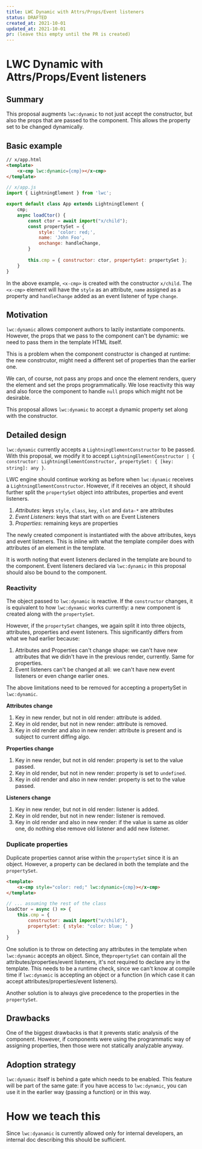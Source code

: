 ```yaml
---
title: LWC Dynamic with Attrs/Props/Event listeners
status: DRAFTED
created_at: 2021-10-01
updated_at: 2021-10-01
pr: (leave this empty until the PR is created)
---
```


# LWC Dynamic with Attrs/Props/Event listeners

## Summary

This proposal augments `lwc:dynamic` to not just accept the constructor, but also
the props that are passed to the component. This allows the property set to be changed
dynamically.

## Basic example

```html
// x/app.html
<template>
    <x-cmp lwc:dynamic={cmp}></x-cmp>
</template>
```

```js
// x/app.js
import { LightningElement } from 'lwc';

export default class App extends LightningElement {
    cmp;
    async loadCtor() {
        const ctor = await import("x/child");
        const propertySet = {
            style: 'color: red;',
            name: 'John Foo',
            onchange: handleChange,
        }
        
        this.cmp = { constructor: ctor, propertySet: propertySet };
    }
}
```
In the above example, `<x-cmp>` is created with the constructor `x/child`. The `<x-cmp>` element will have
the `style` as an attribute, `name` assigned as a property and `handleChange` added as an event listener of type `change`.

## Motivation

`lwc:dynamic` allows component authors to lazily instantiate components. However,
the props that we pass to the component can't be dynamic: we need to pass them
in the template HTML itself.

This is a problem when the component constructor is changed at runtime: the new constrcutor,
might need a different set of properties than the earlier one.

We can, of course, not pass any props and once the element renders, query the
element and set the props programmatically. We lose reactivity this way and also force
the component to handle `null` props which might not be desirable.

This proposal allows `lwc:dynamic` to accept a dynamic property set along with the constructor.

## Detailed design

`lwc:dynamic` currently accepts a `LightningElementConstructor` to be passed. With this
proposal, we modify it to accept `LightningElementConstructor | { constructor: LightningElementConstructor, propertySet: { [key: string]: any }`.

LWC engine should continue working as before when `lwc:dynamic` receives a `LightningElementConstructor`.
However, if it receives an object, it should further split the `propertySet` object into attributes, properties and event listeners.

1. *Attributes*: keys `style`, `class`, `key`, `slot` and `data-*` are attributes
2. *Event Listeners*: keys that start with `on` are Event Listeners
3. *Properties*: remaining keys are properties

The newly created component is instantiated with the above attributes, keys and event listeners. This is inline with what
the template compiler does with attributes of an element in the template.

It is worth noting that event listeners declared in the template are bound to the component. Event listeners declared
via `lwc:dynamic` in this proposal should also be bound to the component.

### Reactivity

The object passed to `lwc:dynamic` is reactive. If the `constructor` changes, it is equivalent to how `lwc:dynamic` works
currently: a new component is created along with the `propertySet`.

However, if the `propertySet` changes, we again split it into three objects, attributes, properties and event listeners.
This significantly differs from what we had earlier because:
1. Attributes and Properties can't change shape: we can't have new attributes that we didn't have in the previous render, currently. Same for properties.
2. Event listeners can't be changed at all: we can't have new event listeners or even change earlier ones.

The above limitations need to be removed for accepting a propertySet in `lwc:dynamic`.

**Attributes change**
1. Key in new render, but not in old render: attribute is added.
2. Key in old render, but not in new render: attribute is removed.
3. Key in old render and also in new render: attribute is present and is subject to current diffing algo.

**Properties change**
1. Key in new render, but not in old render: property is set to the value passed.
2. Key in old render, but not in new render: property is set to `undefined`.
3. Key in old render and also in new render: property is set to the value passed.

**Listeners change**
1. Key in new render, but not in old render: listener is added.
2. Key in old render, but not in new render: listener is removed.
3. Key in old render and also in new render: if the value is same as older one, do nothing else remove old listener and add new listener.

### Duplicate properties
Duplicate properties cannot arise within the `propertySet` since it is an object. However, a property can be declared in
both the template and the `propertySet`.

```html
<template>
    <x-cmp style="color: red;" lwc:dynamic={cmp}></x-cmp>
</template>
```
```js
// ... assuming the rest of the class
loadCtor = async () => { 
    this.cmp = {
        constructor: await import("x/child"),
        propertySet: { style: "color: blue; " }
    }
}
```
One solution is to throw on detecting any attributes in the template when `lwc:dynamic` accepts an object. Since, the`propertySet`
can contain all the attributes/properties/event listeners, it's not required to declare any in the template. This needs to be a runtime check,
since we can't know at compile time if `lwc:dynamic` is accepting an object or a function (in which case
it can accept attributes/properties/event listeners).

Another solution is to always give precedence to the properties in the `propertySet`.

## Drawbacks

One of the biggest drawbacks is that it prevents static analysis of the component. However, if components were using the
programmatic way of assigning properties, then those were not statically analyzable anyway.

## Adoption strategy

`lwc:dynamic` itself is behind a gate which needs to be enabled. This feature will be part of the same gate: if you have
access to `lwc:dynamic`, you can use it in the earlier way (passing a function) or in this way.

# How we teach this

Since `lwc:dyanamic` is currently allowed only for internal developers, an internal doc describing this should be sufficient.